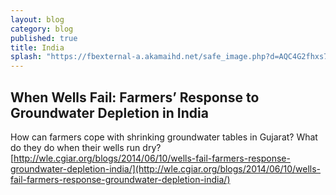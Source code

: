 ```yaml
---
layout: blog
category: blog
published: true
title: India
splash: "https://fbexternal-a.akamaihd.net/safe_image.php?d=AQC4G2fhxs7fN5Rg&w=484&h=253&url=http%3A%2F%2Fwle.cgiar.org%2Fblogs%2Ffiles%2F2014%2F06%2Fwaterflow2.png&cfs=1"
---
```


## When Wells Fail: Farmers’ Response to Groundwater Depletion in India

How can farmers cope with shrinking groundwater tables in Gujarat? What do they do when their wells run dry? [http://wle.cgiar.org/blogs/2014/06/10/wells-fail-farmers-response-groundwater-depletion-india/](http://wle.cgiar.org/blogs/2014/06/10/wells-fail-farmers-response-groundwater-depletion-india/)
